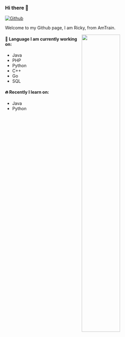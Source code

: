 ### Hi there 👋

[![Github](https://img.shields.io/badge/-Github-000?style=flat&logo=Github&logoColor=white)](https://github.com/AmTrain-Ricky/)

Welcome to my Github page, I am Ricky, from AmTrain.

<img width="50%" align="right" src="https://github-readme-stats.vercel.app/api?username=AmTrain-Ricky&show_icons=true&hide_border=true" />

#### 🌱 Language I am currently working on: 
- Java
- PHP
- Python
- C++
- Go
- SQL

#### 🔥 Recently I learn on:
- Java
- Python
